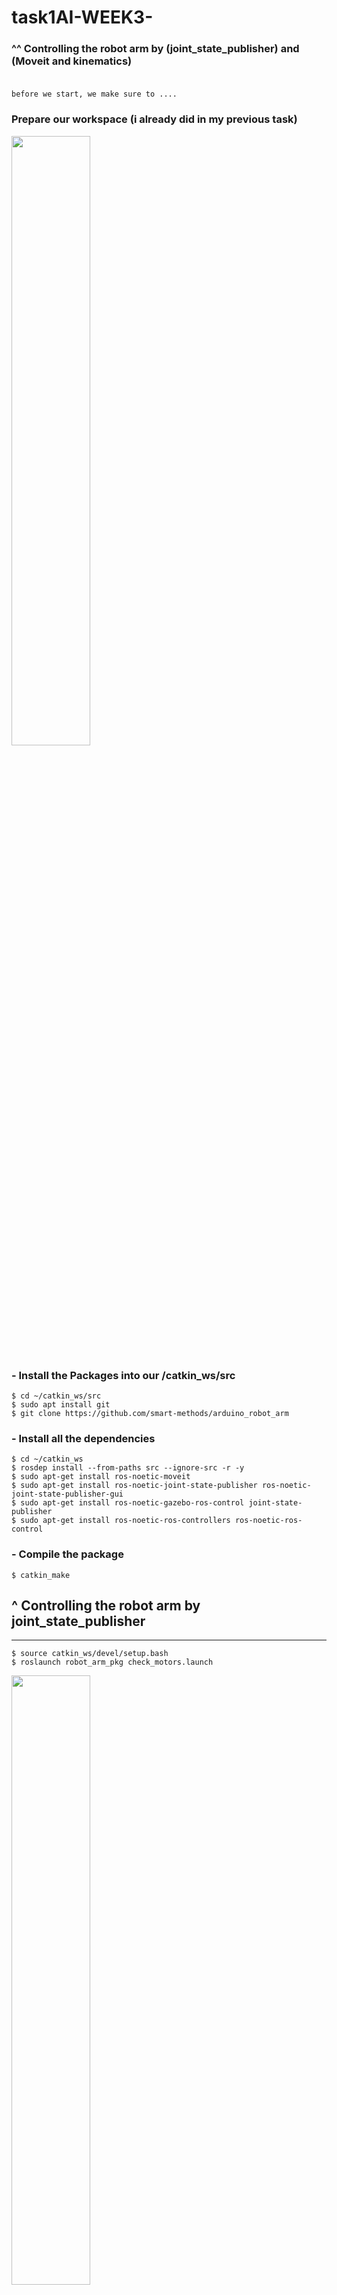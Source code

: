 # task1AI-WEEK3-
### ^^ Controlling the robot arm by (joint_state_publisher) and (Moveit and kinematics) <br> <br>
~~~
before we start, we make sure to ....
~~~

### Prepare our workspace  (i already did in my previous task) <br>

<img src=https://github.com/user-attachments/assets/ac41d888-c29d-4ac6-9c62-ef4da41cfda5 width=50%>

### - Install the Packages into our /catkin_ws/src
~~~
$ cd ~/catkin_ws/src
$ sudo apt install git
$ git clone https://github.com/smart-methods/arduino_robot_arm
~~~
### - Install all the dependencies 
~~~
$ cd ~/catkin_ws
$ rosdep install --from-paths src --ignore-src -r -y
$ sudo apt-get install ros-noetic-moveit
$ sudo apt-get install ros-noetic-joint-state-publisher ros-noetic-joint-state-publisher-gui
$ sudo apt-get install ros-noetic-gazebo-ros-control joint-state-publisher
$ sudo apt-get install ros-noetic-ros-controllers ros-noetic-ros-control
~~~
### - Compile the package
~~~
$ catkin_make
~~~

## ^ Controlling the robot arm by joint_state_publisher
---
~~~
$ source catkin_ws/devel/setup.bash
$ roslaunch robot_arm_pkg check_motors.launch
~~~

<img src=https://github.com/user-attachments/assets/1feab4f0-8e8b-4c99-b786-be396db872ec width=50%> <br>

~~~
$ roslaunch robot_arm_pkg check_motors_gazebo.launch
~~~

<img src=https://github.com/user-attachments/assets/d36998e9-7319-4cc5-91b6-e77f331ebba0 width=50%>


## ^ Controlling the robot arm by Moveit and kinematics
---
~~~
$ roslaunch moveit_pkg demo.launch
~~~
<img src=https://github.com/user-attachments/assets/e4ddfaee-9cd6-452a-806b-3dd082a07f14 width=50%>
